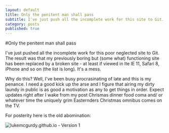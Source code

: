```yaml
---
layout: default
title: Only the penitent man shall pass
subtitle: I've just push all the incomplete work for this site to Git. The result was that my previously boring but (some what) functioning site has been replaced by a broken site...
category: posts
published: true
---
```


#Only the penitent man shall pass

I've just pushed all the incomplete work for this poor neglected site to Git. The result was that my previously boring but (some what) functioning site has been replaced by a broken site - at least if viewed in lte IE 11, Safari 8, iPhone and so on (the list is long). It's a mess. 

Why do this? Well, I've been busy procrasinating of late and this is my penance. I need a good kick up the arse and I figure that airing my dirty laundy in public is as good a motivation as any to get things in order. Expect updates right after I wake from my post Chrismas dinner food coma and/ or whatever time the uniquely grim Easternders Christmas omnibus comes on the TV.

For posterity here is the old abomination:

![lukemcgurdy.github.io - Version 1](http://lukemcgurdy.github.io/assets/images/site-versions/site-v1.0.jpg)
